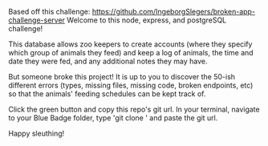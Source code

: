 Based off this challenge: https://github.com/IngeborgSlegers/broken-app-challenge-server
Welcome to this node, express, and postgreSQL challenge!

This database allows zoo keepers to create accounts (where they specify which group of animals they feed) and keep a log of animals, the time and date they were fed, and any additional notes they may have.

But someone broke this project! It is up to you to discover the 50-ish different errors (types, missing files, missing code, broken endpoints, etc) so that the animals' feeding schedules can be kept track of.

Click the green button and copy this repo's git url. In your terminal, navigate to your Blue Badge folder, type 'git clone ' and paste the git url. 

Happy sleuthing!
